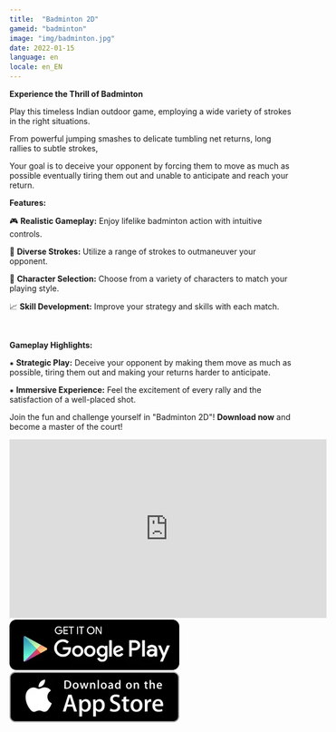 ```yaml
---
title:  "Badminton 2D"
gameid: "badminton"
image: "img/badminton.jpg"
date: 2022-01-15
language: en
locale: en_EN
---
```


**Experience the Thrill of Badminton**

Play this timeless Indian outdoor game, employing a wide variety of strokes in the right situations.

From powerful jumping smashes to delicate tumbling net returns, long rallies to subtle strokes, 

Your goal is to deceive your opponent by forcing them to move as much as possible eventually tiring them out and unable to anticipate and reach your return.

**Features:**

🎮 **Realistic Gameplay:** Enjoy lifelike badminton action with intuitive controls.

🏸 **Diverse Strokes:** Utilize a range of strokes to outmaneuver your opponent.

🏅 **Character Selection:** Choose from a variety of characters to match your playing style.

📈 **Skill Development:** Improve your strategy and skills with each match.


<br/>

**Gameplay Highlights:**

⁕ **Strategic Play:** Deceive your opponent by making them move as much as possible, tiring them out and making your returns harder to anticipate.

⁕ **Immersive Experience:** Feel the excitement of every rally and the satisfaction of a well-placed shot.

Join the fun and challenge yourself in "Badminton 2D"! **Download now** and become a master of the court!


<div class="video-container">
    <iframe width="560" height="315" src="https://www.youtube.com/embed/A6VHjeq4ytU" frameborder="0"
            allow="autoplay; encrypted-media" allowfullscreen></iframe>
</div>
<div class="download-buttons">
    <a target="_blank"
       href="https://play.google.com/store/apps/details?id=com.rGyani.badminton">
        <img class="link" src="img/ui/playstore.png"></a>
    <a target="_blank"
       href="https://apps.apple.com/us/app/badminton-2d/id1578451339">
        <img class="link" src="img/ui/appstore.png"></a>
</div>
